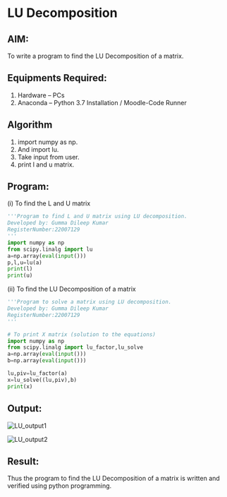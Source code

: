 # LU Decomposition 

## AIM:
To write a program to find the LU Decomposition of a matrix.

## Equipments Required:
1. Hardware – PCs
2. Anaconda – Python 3.7 Installation / Moodle-Code Runner

## Algorithm
1. import numpy as np.
2. And import lu.
3. Take input from user.
4. print l and u matrix.

## Program:
(i) To find the L and U matrix
```python
'''Program to find L and U matrix using LU decomposition.
Developed by: Gumma Dileep Kumar
RegisterNumber:22007129 
'''
import numpy as np
from scipy.linalg import lu
a=np.array(eval(input()))
p,l,u=lu(a)
print(l)
print(u)
```
(ii) To find the LU Decomposition of a matrix
```python
'''Program to solve a matrix using LU decomposition.
Developed by: Gumma Dileep Kumar
RegisterNumber:22007129 
'''

# To print X matrix (solution to the equations)
import numpy as np
from scipy.linalg import lu_factor,lu_solve
a=np.array(eval(input()))
b=np.array(eval(input()))

lu,piv=lu_factor(a)
x=lu_solve((lu,piv),b)
print(x)
```

## Output:



![LU_output1](https://user-images.githubusercontent.com/118707761/211965073-69e68473-9e18-470c-8d80-76377ed57b7f.png)



![LU_output2](https://user-images.githubusercontent.com/118707761/211965097-534799c5-9059-4569-a1a8-c04efe161986.png)

## Result:
Thus the program to find the LU Decomposition of a matrix is written and verified using python programming.

